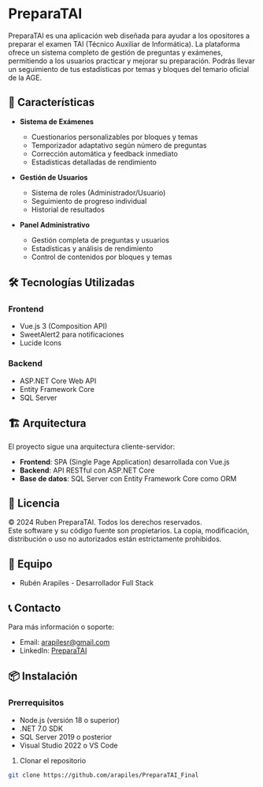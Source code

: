 # PreparaTAI

PreparaTAI es una aplicación web diseñada para ayudar a los opositores a preparar el examen TAI (Técnico Auxiliar de Informática). La plataforma ofrece un sistema completo de gestión de preguntas y exámenes, permitiendo a los usuarios practicar y mejorar su preparación. Podrás llevar un seguimiento de tus estadísticas por temas y bloques del temario oficial de la AGE.

## 🚀 Características

- **Sistema de Exámenes**
  - Cuestionarios personalizables por bloques y temas
  - Temporizador adaptativo según número de preguntas
  - Corrección automática y feedback inmediato
  - Estadísticas detalladas de rendimiento

- **Gestión de Usuarios**
  - Sistema de roles (Administrador/Usuario)
  - Seguimiento de progreso individual
  - Historial de resultados

- **Panel Administrativo**
  - Gestión completa de preguntas y usuarios
  - Estadísticas y análisis de rendimiento
  - Control de contenidos por bloques y temas

## 🛠️ Tecnologías Utilizadas

### Frontend
- Vue.js 3 (Composition API)
- SweetAlert2 para notificaciones
- Lucide Icons

### Backend
- ASP.NET Core Web API
- Entity Framework Core
- SQL Server

## 🏗️ Arquitectura

El proyecto sigue una arquitectura cliente-servidor:

- **Frontend**: SPA (Single Page Application) desarrollada con Vue.js
- **Backend**: API RESTful con ASP.NET Core
- **Base de datos**: SQL Server con Entity Framework Core como ORM

## 📄 Licencia

© 2024 Ruben PreparaTAI. Todos los derechos reservados.  
Este software y su código fuente son propietarios. La copia, modificación, distribución o uso no autorizados están estrictamente prohibidos.

## 👥 Equipo

- Rubén Arapiles - Desarrollador Full Stack

## 📞 Contacto

Para más información o soporte:
- Email: arapilesr@gmail.com
- LinkedIn: [PreparaTAI](https://www.linkedin.com/in/ruben-arapiles)

## 📦 Instalación

### Prerrequisitos
- Node.js (versión 18 o superior)
- .NET 7.0 SDK
- SQL Server 2019 o posterior
- Visual Studio 2022 o VS Code

1. Clonar el repositorio
```bash
git clone https://github.com/arapiles/PreparaTAI_Final

